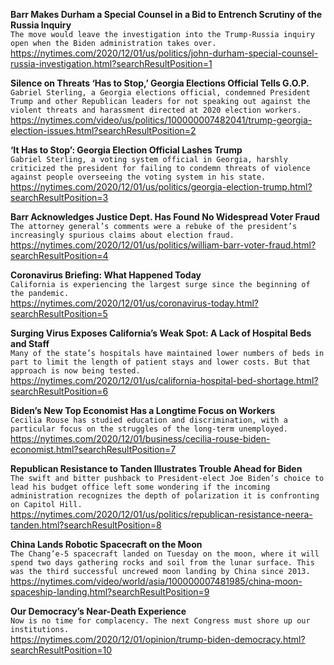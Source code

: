 **Barr Makes Durham a Special Counsel in a Bid to Entrench Scrutiny of the Russia Inquiry**\
`The move would leave the investigation into the Trump-Russia inquiry open when the Biden administration takes over.`\
https://nytimes.com/2020/12/01/us/politics/john-durham-special-counsel-russia-investigation.html?searchResultPosition=1

**Silence on Threats ‘Has to Stop,’ Georgia Elections Official Tells G.O.P.**\
`Gabriel Sterling, a Georgia elections official, condemned President Trump and other Republican leaders for not speaking out against the violent threats and harassment directed at 2020 election workers.`\
https://nytimes.com/video/us/politics/100000007482041/trump-georgia-election-issues.html?searchResultPosition=2

**‘It Has to Stop’: Georgia Election Official Lashes Trump**\
`Gabriel Sterling, a voting system official in Georgia, harshly criticized the president for failing to condemn threats of violence against people overseeing the voting system in his state.`\
https://nytimes.com/2020/12/01/us/politics/georgia-election-trump.html?searchResultPosition=3

**Barr Acknowledges Justice Dept. Has Found No Widespread Voter Fraud**\
`The attorney general’s comments were a rebuke of the president’s increasingly spurious claims about election fraud.`\
https://nytimes.com/2020/12/01/us/politics/william-barr-voter-fraud.html?searchResultPosition=4

**Coronavirus Briefing: What Happened Today**\
`California is experiencing the largest surge since the beginning of the pandemic.`\
https://nytimes.com/2020/12/01/us/coronavirus-today.html?searchResultPosition=5

**Surging Virus Exposes California’s Weak Spot: A Lack of Hospital Beds and Staff**\
`Many of the state’s hospitals have maintained lower numbers of beds in part to limit the length of patient stays and lower costs. But that approach is now being tested.`\
https://nytimes.com/2020/12/01/us/california-hospital-bed-shortage.html?searchResultPosition=6

**Biden’s New Top Economist Has a Longtime Focus on Workers**\
`Cecilia Rouse has studied education and discrimination, with a particular focus on the struggles of the long-term unemployed.`\
https://nytimes.com/2020/12/01/business/cecilia-rouse-biden-economist.html?searchResultPosition=7

**Republican Resistance to Tanden Illustrates Trouble Ahead for Biden**\
`The swift and bitter pushback to President-elect Joe Biden’s choice to lead his budget office left some wondering if the incoming administration recognizes the depth of polarization it is confronting on Capitol Hill.`\
https://nytimes.com/2020/12/01/us/politics/republican-resistance-neera-tanden.html?searchResultPosition=8

**China Lands Robotic Spacecraft on the Moon**\
`The Chang’e-5 spacecraft landed on Tuesday on the moon, where it will spend two days gathering rocks and soil from the lunar surface. This was the third successful uncrewed moon landing by China since 2013.`\
https://nytimes.com/video/world/asia/100000007481985/china-moon-spaceship-landing.html?searchResultPosition=9

**Our Democracy’s Near-Death Experience**\
`Now is no time for complacency. The next Congress must shore up our institutions.`\
https://nytimes.com/2020/12/01/opinion/trump-biden-democracy.html?searchResultPosition=10

